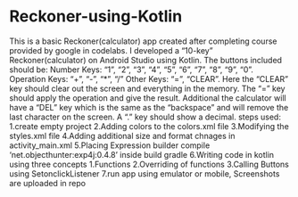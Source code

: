 # Reckoner-using-Kotlin
This is a basic Reckoner(calculator) app created after completing course provided by google in codelabs.
I developed a “10-key” Reckoner(calculator) on Android Studio using Kotlin. The buttons included should be:
Number Keys: “1”, “2”, “3”, “4”, “5”, “6”, “7”, “8”, “9”, “0”.
Operation Keys: “+”, “-”, “*”, “/”
Other Keys: “=”, “CLEAR”. Here the “CLEAR” key should clear out the screen and everything in the memory. The “=” key should apply the operation and give the result.
Additional the calculator will have a “DEL” key which is the same as the “backspace” and will remove the last character on the screen.
A “.” key should show a decimal.
steps used:
1.create empty project
2.Adding colors to the colors.xml file
3.Modifying the styles.xml file
4.Adding additional size and format chnages in activity_main.xml
5.Placing Expression builder compile ‘net.objecthunter:exp4j:0.4.8’ inside build gradle
6.Writing code in kotlin using three concepts 1.Functions 2.Overriding of functions 3.Calling Buttons using SetonclickListener
7.run app using emulator or mobile,
Screenshots are uploaded in repo
